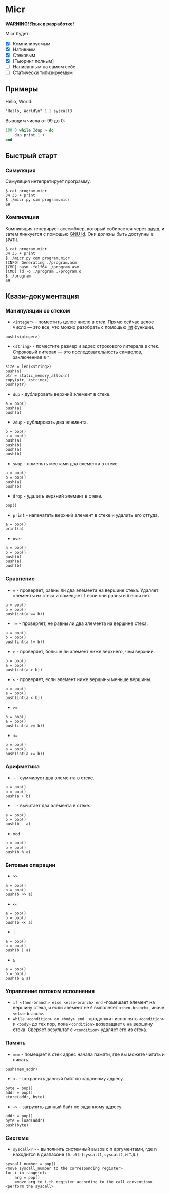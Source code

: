 # Micr

**WARNING! Язык в разработке!**

Micr будет:
- [x] Компилируемым
- [x] Нативным
- [x] Стековым
- [x] [Тьюринг полным]
- [ ] Написанным на самом себе
- [ ] Статически типизируемым

## Примеры

Hello, World:

```pascal
"Hello, World\n" 1 1 syscall3
```

Выводим числа от 99 до 0:

```pascal
100 0 while 2dup > do
    dup print 1 +
end
```

## Быстрый старт

### Симуляция

Симуляция интепретирует программу.

```console
$ cat program.micr
34 35 + print
$ ./micr.py sim program.micr
69
```

### Компиляция

Компиляция генерирует ассемблер, который собирается через [nasm](https://www.nasm.us/), и затем линкуется с помощью [GNU ld](https://www.gnu.org/software/binutils/). Они должны быть доступны в `$PATH`.

```console
$ cat program.micr
34 35 + print
$ ./micr.py com program.micr
[INFO] Generating ./program.asm
[CMD] nasm -felf64 ./program.asm
[CMD] ld -o ./program ./program.o
$ ./program
69
```

## Квази-документация


### Манипуляции со стеком

- `<integer>` - поместить целое число в стек. Прямо сейчас целое число — это все, что можно разобрать с помощью [int](https://docs.python.org/3/library/functions.html#int) функции.
```
push(<integer>)
```
- `<string>` - поместите размер и адрес строкового литерала в стек. Строковый литерал — это последовательность символов, заключенная в `"`.
```
size = len(<string>)
push(n)
ptr = static_memory_alloc(n)
copy(ptr, <string>)
push(ptr)
```
- `dup` - дублировать верхний элемент в стеке.
```
a = pop()
push(a)
push(a)
```
- `2dup` - дублировать два элемента.
```
b = pop()
a = pop()
push(a)
push(b)
push(a)
push(b)
```
- `swap` - поменять местами два элемента в стеке.
```
a = pop()
b = pop()
push(a)
push(b)
```
- `drop` - удалить верхний элемент в стеке.
```
pop()
```
- `print` - напечатать верхний элемент в стеке и удалить его оттуда.
```
a = pop()
print(a)
```
- `over`
```
a = pop()
b = pop()
push(b)
push(a)
push(b)
```

### Сравнение

- `=` - проверяет, равны ли два элемента на вершине стека. Удаляет элементы из стека и помещает `1` 
если они равны и `0` если нет.
```
a = pop()
b = pop()
push(int(a == b))
```
- `!=` - проверяет, не равны ли два элемента на вершине стека.
```
a = pop()
b = pop()
push(int(a != b))
```
- `>` - проверяет, больше ли элемент ниже верхнего, чем верхний.
```
b = pop()
a = pop()
push(int(a > b))
```
- `<` - проверяет, если элемент ниже вершины меньше вершины.
```
b = pop()
a = pop()
push(int(a < b))
```
- `>=`
```
b = pop()
a = pop()
push(int(a >= b))
```
- `<=`
```
b = pop()
a = pop()
push(int(a >= b))
```

### Арифметика

- `+` - суммирует два элемента в стеке.
```
a = pop()
b = pop()
push(a + b)
```
- `-` - вычитает два элемента в стеке.
```
a = pop()
b = pop()
push(b - a)
```
- `mod`
```
a = pop()
b = pop()
push(b % a)
```

### Битовые операции

- `>>`
```
a = pop()
b = pop()
push(b >> a)
```
- `<<`
```
a = pop()
b = pop()
push(b << a)
```
- `|`
```
a = pop()
b = pop()
push(b | a)
```
- `&`
```
a = pop()
b = pop()
push(b & a)
```

### Управление потоком исполнения

- `if <then-branch> else <else-branch> end` -помещает элемент на вершину стека, и если элемент не `0` выполняет `<then-branch>`, иначе `<else-branch>`.
- `while <condition> do <body> end` - продолжит исполнять `<condition>` и `<body>` до тех пор, пока `<condition>` возвращает `0` на вершину стека. Сверяет результат с `<condition>` удаляет его из стека.

### Память

- `mem` - помещает в стек адрес начала памяти, где вы можете читать и писать.
```
push(mem_addr)
```
- `<-` - сохранить данный байт по заданному адресу.
```
byte = pop()
addr = pop()
store(addr, byte)
```
- `->` - загрузить данный байт по заданному адресу.
```
addr = pop()
byte = load(addr)
push(byte)
```

### Система

- `syscall<n>` - выполнить системный вызов с n аргументами, где n находится в диапазоне `[0..6]`. (`syscall1`, `syscall2`, и т.д.)
```
syscall_number = pop()
<move syscall_number to the corresponding register>
for i in range(n):
    arg = pop()
    <move arg to i-th register according to the call convention>
<perform the syscall>
```
